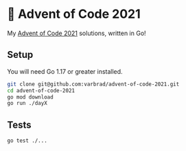 # 🎅 Advent of Code 2021

My [Advent of Code 2021](https://adventofcode.com/2021/) solutions, written in Go!

## Setup

You will need Go 1.17 or greater installed.

```bash
git clone git@github.com:varbrad/advent-of-code-2021.git
cd advent-of-code-2021
go mod download
go run ./dayX
```

## Tests

```bash
go test ./...
```
